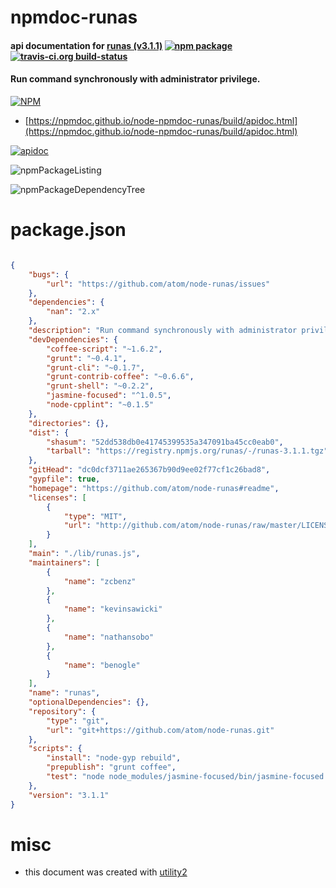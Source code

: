 # npmdoc-runas

#### api documentation for  [runas (v3.1.1)](https://github.com/atom/node-runas#readme)  [![npm package](https://img.shields.io/npm/v/npmdoc-runas.svg?style=flat-square)](https://www.npmjs.org/package/npmdoc-runas) [![travis-ci.org build-status](https://api.travis-ci.org/npmdoc/node-npmdoc-runas.svg)](https://travis-ci.org/npmdoc/node-npmdoc-runas)

#### Run command synchronously with administrator privilege.

[![NPM](https://nodei.co/npm/runas.png?downloads=true&downloadRank=true&stars=true)](https://www.npmjs.com/package/runas)

- [https://npmdoc.github.io/node-npmdoc-runas/build/apidoc.html](https://npmdoc.github.io/node-npmdoc-runas/build/apidoc.html)

[![apidoc](https://npmdoc.github.io/node-npmdoc-runas/build/screenCapture.buildCi.browser.%252Ftmp%252Fbuild%252Fapidoc.html.png)](https://npmdoc.github.io/node-npmdoc-runas/build/apidoc.html)

![npmPackageListing](https://npmdoc.github.io/node-npmdoc-runas/build/screenCapture.npmPackageListing.svg)

![npmPackageDependencyTree](https://npmdoc.github.io/node-npmdoc-runas/build/screenCapture.npmPackageDependencyTree.svg)



# package.json

```json

{
    "bugs": {
        "url": "https://github.com/atom/node-runas/issues"
    },
    "dependencies": {
        "nan": "2.x"
    },
    "description": "Run command synchronously with administrator privilege.",
    "devDependencies": {
        "coffee-script": "~1.6.2",
        "grunt": "~0.4.1",
        "grunt-cli": "~0.1.7",
        "grunt-contrib-coffee": "~0.6.6",
        "grunt-shell": "~0.2.2",
        "jasmine-focused": "^1.0.5",
        "node-cpplint": "~0.1.5"
    },
    "directories": {},
    "dist": {
        "shasum": "52dd538db0e41745399535a347091ba45cc0eab0",
        "tarball": "https://registry.npmjs.org/runas/-/runas-3.1.1.tgz"
    },
    "gitHead": "dc0dcf3711ae265367b90d9ee02f77cf1c26bad8",
    "gypfile": true,
    "homepage": "https://github.com/atom/node-runas#readme",
    "licenses": [
        {
            "type": "MIT",
            "url": "http://github.com/atom/node-runas/raw/master/LICENSE.md"
        }
    ],
    "main": "./lib/runas.js",
    "maintainers": [
        {
            "name": "zcbenz"
        },
        {
            "name": "kevinsawicki"
        },
        {
            "name": "nathansobo"
        },
        {
            "name": "benogle"
        }
    ],
    "name": "runas",
    "optionalDependencies": {},
    "repository": {
        "type": "git",
        "url": "git+https://github.com/atom/node-runas.git"
    },
    "scripts": {
        "install": "node-gyp rebuild",
        "prepublish": "grunt coffee",
        "test": "node node_modules/jasmine-focused/bin/jasmine-focused --captureExceptions --coffee spec"
    },
    "version": "3.1.1"
}
```



# misc
- this document was created with [utility2](https://github.com/kaizhu256/node-utility2)
